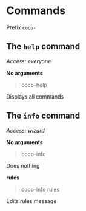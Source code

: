 # Commands

Prefix `coco-`

## The `help` command
_Access: everyone_

__No arguments__
> coco-help

Displays all commands



## The `info` command
_Access: wizard_

__No arguments__
> coco-info

Does nothing

__rules__
> coco-info rules

Edits rules message